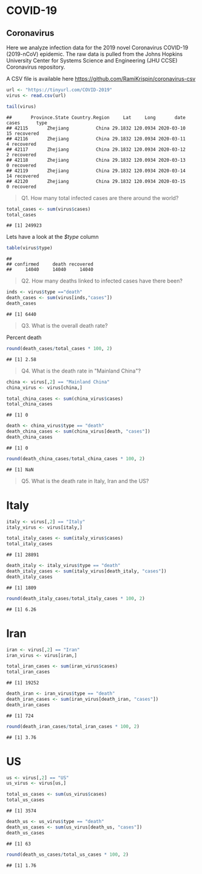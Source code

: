 COVID-19
================

Coronavirus
-----------

Here we analyze infection data for the 2019 novel Coronavirus COVID-19 (2019-nCoV) epidemic. The raw data is pulled from the Johns Hopkins University Center for Systems Science and Engineering (JHU CCSE) Coronavirus repository.

A CSV file is available here <https://github.com/RamiKrispin/coronavirus-csv>

``` r
url <- "https://tinyurl.com/COVID-2019"
virus <- read.csv(url)

tail(virus)
```

    ##       Province.State Country.Region     Lat     Long       date cases      type
    ## 42115       Zhejiang          China 29.1832 120.0934 2020-03-10    15 recovered
    ## 42116       Zhejiang          China 29.1832 120.0934 2020-03-11     4 recovered
    ## 42117       Zhejiang          China 29.1832 120.0934 2020-03-12     2 recovered
    ## 42118       Zhejiang          China 29.1832 120.0934 2020-03-13     0 recovered
    ## 42119       Zhejiang          China 29.1832 120.0934 2020-03-14    14 recovered
    ## 42120       Zhejiang          China 29.1832 120.0934 2020-03-15     0 recovered

> Q1. How many total infected cases are there around the world?

``` r
total_cases <- sum(virus$cases)
total_cases
```

    ## [1] 249923

Lets have a look at the *$type* column

``` r
table(virus$type)
```

    ## 
    ## confirmed     death recovered 
    ##     14040     14040     14040

> Q2. How many deaths linked to infected cases have there been?

``` r
inds <- virus$type =="death"
death_cases <- sum(virus[inds,"cases"])
death_cases
```

    ## [1] 6440

> Q3. What is the overall death rate?

Percent death

``` r
round(death_cases/total_cases * 100, 2)
```

    ## [1] 2.58

> Q4. What is the death rate in "Mainland China"?

``` r
china <- virus[,2] == "Mainland China"
china_virus <- virus[china,]
```

``` r
total_china_cases <- sum(china_virus$cases)
total_china_cases
```

    ## [1] 0

``` r
death <- china_virus$type == "death"
death_china_cases <- sum(china_virus[death, "cases"])
death_china_cases
```

    ## [1] 0

``` r
round(death_china_cases/total_china_cases * 100, 2)
```

    ## [1] NaN

> Q5. What is the death rate in Italy, Iran and the US?

Italy
=====

``` r
italy <- virus[,2] == "Italy"
italy_virus <- virus[italy,]
```

``` r
total_italy_cases <- sum(italy_virus$cases)
total_italy_cases
```

    ## [1] 28891

``` r
death_italy <- italy_virus$type == "death"
death_italy_cases <- sum(italy_virus[death_italy, "cases"])
death_italy_cases
```

    ## [1] 1809

``` r
round(death_italy_cases/total_italy_cases * 100, 2)
```

    ## [1] 6.26

Iran
====

``` r
iran <- virus[,2] == "Iran"
iran_virus <- virus[iran,]
```

``` r
total_iran_cases <- sum(iran_virus$cases)
total_iran_cases
```

    ## [1] 19252

``` r
death_iran <- iran_virus$type == "death"
death_iran_cases <- sum(iran_virus[death_iran, "cases"])
death_iran_cases
```

    ## [1] 724

``` r
round(death_iran_cases/total_iran_cases * 100, 2)
```

    ## [1] 3.76

US
==

``` r
us <- virus[,2] == "US"
us_virus <- virus[us,]
```

``` r
total_us_cases <- sum(us_virus$cases)
total_us_cases
```

    ## [1] 3574

``` r
death_us <- us_virus$type == "death"
death_us_cases <- sum(us_virus[death_us, "cases"])
death_us_cases
```

    ## [1] 63

``` r
round(death_us_cases/total_us_cases * 100, 2)
```

    ## [1] 1.76

